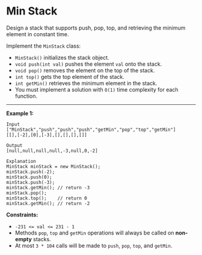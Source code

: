 <h1>Min Stack</h1>

Design a stack that supports push, pop, top, and retrieving the minimum element in constant time.

Implement the `MinStack` class:

- `MinStack()` initializes the stack object.
- `void push(int val)` pushes the element `val` onto the stack.
- `void pop()` removes the element on the top of the stack.
- `int top()` gets the top element of the stack.
- `int getMin()` retrieves the minimum element in the stack.
- You must implement a solution with `O(1)` time complexity for each function.

<hr>

__Example 1:__
```
Input
["MinStack","push","push","push","getMin","pop","top","getMin"]
[[],[-2],[0],[-3],[],[],[],[]]

Output
[null,null,null,null,-3,null,0,-2]

Explanation
MinStack minStack = new MinStack();
minStack.push(-2);
minStack.push(0);
minStack.push(-3);
minStack.getMin(); // return -3
minStack.pop();
minStack.top();    // return 0
minStack.getMin(); // return -2
```

__Constraints:__

- `-231 <= val <= 231 - 1`
- Methods `pop`, `top` and `getMin` operations will always be called on __non-empty__ stacks.
- At most `3 * 104` calls will be made to `push`, `pop`, `top`, and `getMin`.
